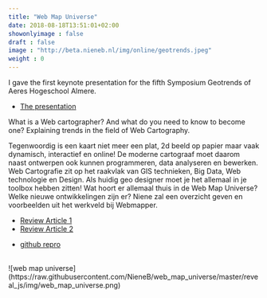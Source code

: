 ```yaml
---
title: "Web Map Universe"
date: 2018-08-18T13:51:01+02:00
showonlyimage : false
draft : false
image : "http://beta.nieneb.nl/img/online/geotrends.jpeg"
weight : 0
---
```



I gave the first keynote presentation for the fifth Symposium Geotrends of Aeres Hogeschool Almere. 

* [The presentation](https://nieneb.github.io/web_map_universe/)

<!--more-->

What is a Web cartographer? And what do you need to know to become one? Explaining trends in the field of Web Cartography. 

Tegenwoordig is een kaart niet meer een plat, 2d beeld op papier maar vaak dynamisch, interactief en online! De moderne cartograaf moet daarom naast ontwerpen ook kunnen programmeren, data analyseren en bewerken. Web Cartografie zit op het raakvlak van GIS technieken, Big Data, Web technologie en Design. Als huidig geo designer moet je het allemaal in je toolbox hebben zitten! Wat hoort er allemaal thuis in de Web Map Universe? Welke nieuwe ontwikkelingen zijn er? Niene zal een overzicht geven en voorbeelden uit het werkveld bij Webmapper.


- [Review Article 1](https://www.linkedin.com/pulse/5e-symposium-geotrends-over-trends-op-gebied-van-geo-media-jansen/?lipi=urn%3Ali%3Apage%3Ad_flagship3_profile_view_base_recent_activity_details_all%3BB%2BqOj0j2Trmg2wpn%2BFltkw%3D%3D)
- [Review Article 2](https://geografie.nl/artikel/geo-de-mode-niet-nieuw-maar-best-trendy)
* [github repro](https://github.com/NieneB/web_map_universe )

</br>
![web map universe](https://raw.githubusercontent.com/NieneB/web_map_universe/master/reveal_js/img/web_map_universe.png)